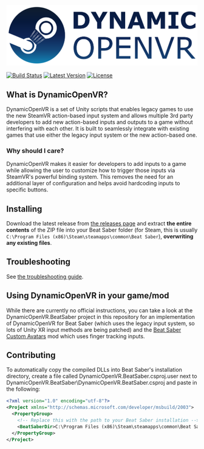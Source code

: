 ![DynamicOpenVR Logo](Documentation/Images/dynamicopenvr-logo-wide.png)

[![Build Status](https://img.shields.io/jenkins/build/https/ci.gnyra.com/job/DynamicOpenVR/job/master?style=flat-square)](https://ci.gnyra.com/blue/organizations/jenkins/DynamicOpenVR/)
[![Latest Version](https://img.shields.io/github/v/release/nicoco007/DynamicOpenVR?include_prereleases&style=flat-square)](https://github.com/nicoco007/DynamicOpenVR/releases)
[![License](https://img.shields.io/github/license/nicoco007/DynamicOpenVR?style=flat-square)](https://github.com/nicoco007/DynamicOpenVR/blob/master/LICENSE)

## What is DynamicOpenVR?

DynamicOpenVR is a set of Unity scripts that enables legacy games to use the new SteamVR action-based input system and allows multiple 3rd party developers to add new action-based inputs and outputs to a game without interfering with each other. It is built to seamlessly integrate with existing games that use either the legacy input system or the new action-based one.

### Why should I care?

DynamicOpenVR makes it easier for developers to add inputs to a game while allowing the user to customize how to trigger those inputs via SteamVR's powerful binding system. This removes the need for an additional layer of configuration and helps avoid hardcoding inputs to specific buttons.

## Installing
Download the latest release from [the releases page](https://github.com/nicoco007/DynamicOpenVR/releases) and extract **the entire contents** of the ZIP file into your Beat Saber folder (for Steam, this is usually `C:\Program Files (x86)\Steam\steamapps\common\Beat Saber`), **overwriting any existing files**.

## Troubleshooting
See [the troubleshooting guide](TROUBLESHOOTING.md).

## Using DynamicOpenVR in your game/mod
While there are currently no official instructions, you can take a look at the DynamicOpenVR.BeatSaber project in this repository for an implementation of DynamicOpenVR for Beat Saber (which uses the legacy input system, so lots of Unity XR input methods are being patched) and the [Beat Saber Custom Avatars](https://github.com/nicoco007/BeatSaberCustomAvatars) mod which uses finger tracking inputs.

## Contributing
To automatically copy the compiled DLLs into Beat Saber's installation directory, create a file called DynamicOpenVR.BeatSaber.csproj.user next to DynamicOpenVR.BeatSaber\DynamicOpenVR.BeatSaber.csproj and paste in the following:

```xml
<?xml version="1.0" encoding="utf-8"?>
<Project xmlns="http://schemas.microsoft.com/developer/msbuild/2003">
  <PropertyGroup>
    <!-- Replace this with the path to your Beat Saber installation -->
    <BeatSaberDir>C:\Program Files (x86)\Steam\steamapps\common\Beat Saber</BeatSaberDir>
  </PropertyGroup>
</Project>
```
